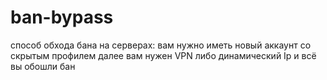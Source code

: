 # ban-bypass
способ обхода бана на серверах: вам нужно иметь новый аккаунт со скрытым профилем далее вам нужен VPN либо динамический Ip и всё вы обошли бан
